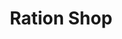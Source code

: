 ---
title: "Ration Shop"
url: /thamarakulam/ration-shop-choonad-thamarakulam-rd/
shop: Lebensmittel
---